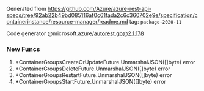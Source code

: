 Generated from https://github.com/Azure/azure-rest-api-specs/tree/92ab22b49bd085116af0c61fada2c6c360702e9e/specification/containerinstance/resource-manager/readme.md tag: `package-2020-11`

Code generator @microsoft.azure/autorest.go@2.1.178


### New Funcs

1. *ContainerGroupsCreateOrUpdateFuture.UnmarshalJSON([]byte) error
1. *ContainerGroupsDeleteFuture.UnmarshalJSON([]byte) error
1. *ContainerGroupsRestartFuture.UnmarshalJSON([]byte) error
1. *ContainerGroupsStartFuture.UnmarshalJSON([]byte) error
